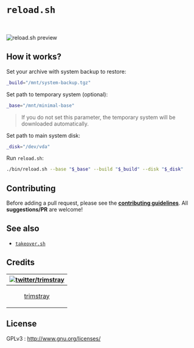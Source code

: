# `reload.sh`

<br>

<img src="https://i.imgur.com/QETbVXy.gif" align="center"
     title="reload.sh preview">

## How it works?

Set your archive with system backup to restore:

```bash
_build="/mnt/system-backup.tgz"
```

Set path to temporary system (optional):

```bash
_base="/mnt/minimal-base"
```

  > If you do not set this parameter, the temporary system will be downloaded automatically.

Set path to main system disk:

```bash
_disk="/dev/vda"
```

Run `reload.sh`:

```bash
./bin/reload.sh --base "$_base" --build "$_build" --disk "$_disk"
```

## Contributing

Before adding a pull request, please see the **[contributing guidelines](CONTRIBUTING.md)**. All **suggestions/PR** are welcome!

## See also

* [`takeover.sh`](https://github.com/marcan/takeover.sh)

## Credits

| [![twitter/trimstray](https://avatars2.githubusercontent.com/u/31127917?s=140&v=4)](https://twitter.com/trimstray "Follow @trimstray on Twitter") |
|---|
| <p align="center"><a href="https://github.com/trimstray">trimstray</a></p> |

## License

GPLv3 : <http://www.gnu.org/licenses/>
